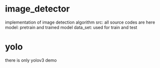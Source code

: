 # image_detector
 implementation of image detection algorithm
 src: all source codes are here
 model: pretrain and trained model
 data_set: used for train and test
# yolo
 there is only yolov3 demo
